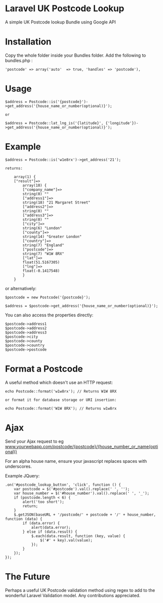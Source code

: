Laravel UK Postcode Lookup
==========================

A simple UK Postcode lookup Bundle using Google API


Installation
============
Copy the whole folder inside your Bundles folder. Add the following to bundles.php :

	'postcode' => array('auto'  => true, 'handles' => 'postcode'),


Usage
=====

	$address = Postcode::is('{postcode}')->get_address('{house_name_or_number(optional)}');

	or

	$address = Postcode::lat_lng_is('{latitude}', {'longitude'})->get_address('{house_name_or_number(optional)}');


Example
=======

	$address = Postcode::is('w1e8rx')->get_address('21');

	returns:

		array(1) {
		["result"]=>
			array(10) {
			["company_name"]=>
			string(0) ""
			["address1"]=>
			string(18) "21 Margaret Street"
			["address2"]=>
			string(0) ""
			["address3"]=>
			string(0) ""
			["city"]=>
			string(6) "London"
			["county"]=>
			string(14) "Greater London"
			["country"]=>
			string(7) "England"
			["postcode"]=>
			string(7) "W1W 8RX"
			["lat"]=>
			float(51.5167305)
			["lng"]=>
			float(-0.1417548)
			}
		}

or alternatively:

	$postcode = new Postcode('{postcode}');

	$address = $postcode->get_address('{house_name_or_number(optional)}');


You can also access the properties directly:

	$postcode->address1
	$postcode->address2
	$postcode->address3
	$postcode->city
	$postcode->county
	$postcode->country
	$postcode->postcode


Format a Postcode
=================
A useful method which doesn't use an HTTP request:

	echo Postcode::format('w1w8rx'); // Returns W1W 8RX

	or format it for database storage or URI insertion:

	echo Postcode::format('W1W 8RX'); // Returns w1w8rx


Ajax
====
Send your Ajax request to eg www.yourwebapp.com/postcode/{postcode}/{house_number_or_name(optional)}

For an alpha house name, ensure your javascript replaces spaces with underscores.

Example JQuery:

	.on('#postcode_lookup_button', 'click', function () {
        var postcode = $('#postcode').val().replace(' ', '');
        var house_number = $('#house_number').val().replace(' ', '_');
        if (postcode.length < 6) {
            alert('too short');
            return;
        }
        $.getJSON(baseURL + '/postcode/' + postcode + '/' + house_number, function (data) {
            if (data.error) {
                alert(data.error);
            } else if (data.result) {
                $.each(data.result, function (key, value) {
                    $('#' + key).val(value);
                });
            }
    	});
    });


The Future
==========
Perhaps a useful UK Postcode validation method using regex to add to the wonderful Laravel Validation model. Any contributions appreciated.










